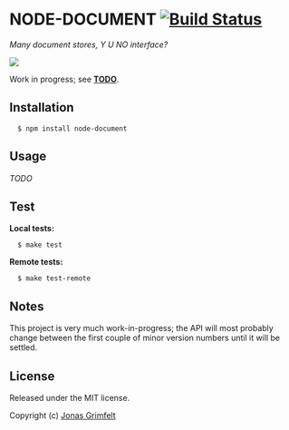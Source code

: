 # NODE-DOCUMENT [![Build Status](https://secure.travis-ci.org/grimen/node-document.png)](http://travis-ci.org/grimen/node-document)

*Many document stores, Y U NO interface?*

![](http://cl.ly/image/3e0s0X000K1m/node-document-logotype.png)

Work in progress; see **[TODO](https://github.com/grimen/node-document/blob/master/TODO)**.


## Installation

```shell
  $ npm install node-document
```


## Usage

*TODO*


## Test

**Local tests:**

```shell
  $ make test
```

**Remote tests:**

```shell
  $ make test-remote
```

## Notes

This project is very much work-in-progress; the API will most probably change between the first couple of minor version numbers until it will be settled.


## License

Released under the MIT license.

Copyright (c) [Jonas Grimfelt](http://github.com/grimen)
